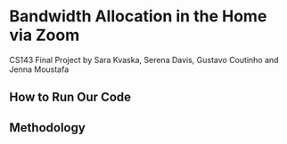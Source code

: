 # Bandwidth Allocation in the Home via Zoom
CS143 Final Project by Sara Kvaska, Serena Davis, Gustavo Coutinho and Jenna Moustafa

## How to Run Our Code


## Methodology
